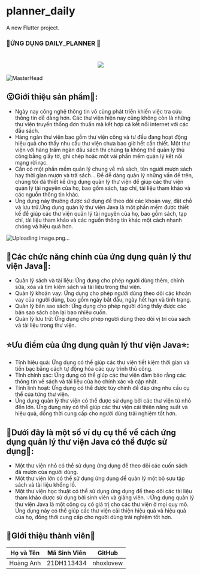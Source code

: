 # planner_daily

A new Flutter project.

### 📘ỨNG DỤNG DAILY_PLANNER 📖
<h1 align="center">
    <img src="https://readme-typing-svg.herokuapp.com/?font=Righteous&size=35&center=true&vCenter=true&width=500&height=70&duration=4000&lines=Xin+Chào+Mọi+Người!+👋;📘+Daily+Planner!+📖"/>
</h1>

![MasterHead](https://firebasestorage.googleapis.com/v0/b/flexi-coding.appspot.com/o/dempgi7-520f8d5f-63d4-4453-8822-dbc149ae27f8.gif?alt=media&token=91c0c7b2-93c3-4029-b011-1a8703c5730d)

## 😮Giới thiệu sản phẩm🐠:

- Ngày nay công nghệ thông tin vô cùng phát triển khiến việc tra cứu thông tin dễ dàng hơn. Các thư viện hiện nay cũng không còn là những thư viện truyền thống đơn thuần mà kết hợp cả kết nối internet với các đầu sách.
- Hàng ngàn thư viện bao gồm thư viện công và tư đều đang hoạt động hiệu quả cho thấy nhu cầu thư viện chưa bao giờ hết cần thiết. Một thư viện với hàng trăm ngàn đầu sách thì chúng ta không thể quản lý thủ công bằng giấy tờ, ghi chép hoặc một vài phần mềm quản lý kết nối mạng rời rạc.
- Cần có một phần mềm quản lý chung về mã sách, tên người mượn sách hay thời gian mượn và trả sách… Để dễ dàng quản lý những vấn đề trên, chúng tôi đã thiết kế ứng dụng quản lý thư viện để giúp các thư viện quản lý tài nguyên của họ, bao gồm sách, tạp chí, tài liệu tham khảo và các nguồn thông tin khác.
- Ứng dụng này thường được sử dụng để theo dõi các khoản vay, đặt chỗ và lưu trữ.Ứng dụng quản lý thư viện Java là một phần mềm được thiết kế để giúp các thư viện quản lý tài nguyên của họ, bao gồm sách, tạp chí, tài liệu tham khảo và các nguồn thông tin khác một cách nhanh chóng và hiệu quả hơn.
  
 ![Uploading image.png…](https://images2.alphacoders.com/261/26102.jpg)


## 🤖Các chức năng chính của ứng dụng quản lý thư viện Java🤖:
- Quản lý sách và tài liệu: Ứng dụng cho phép người dùng thêm, chỉnh sửa, xóa và tìm kiếm sách và tài liệu trong thư viện.
- Quản lý khoản vay: Ứng dụng cho phép người dùng theo dõi các khoản vay của người dùng, bao gồm ngày bắt đầu, ngày hết hạn và tình trạng.
- Quản lý bản sao sách: Ứng dụng cho phép người dùng thấy được các bản sao sách còn lại bao nhiêu cuốn.
- Quản lý lưu trữ: Ứng dụng cho phép người dùng theo dõi vị trí của sách và tài liệu trong thư viện.

## ⭐Ưu điểm của ứng dụng quản lý thư viện Java⭐:
- Tính hiệu quả: Ứng dụng có thể giúp các thư viện tiết kiệm thời gian và tiền bạc bằng cách tự động hóa các quy trình thủ công.
- Tính chính xác: Ứng dụng có thể giúp các thư viện đảm bảo rằng các thông tin về sách và tài liệu của họ chính xác và cập nhật.
- Tính linh hoạt: Ứng dụng có thể được tùy chỉnh để đáp ứng nhu cầu cụ thể của từng thư viện.
- Ứng dụng quản lý thư viện có thể được sử dụng bởi các thư viện từ nhỏ đến lớn. Ứng dụng này có thể giúp các thư viện cải thiện năng suất và hiệu quả, đồng thời cung cấp cho người dùng trải nghiệm tốt hơn.

## 🔻Dưới đây là một số ví dụ cụ thể về cách ứng dụng quản lý thư viện Java có thể được sử dụng🔻:

- Một thư viện nhỏ có thể sử dụng ứng dụng để theo dõi các cuốn sách đã mượn của người dùng.
- Một thư viện lớn có thể sử dụng ứng dụng để quản lý một bộ sưu tập sách và tài liệu khổng lồ.
- Một thư viện học thuật có thể sử dụng ứng dụng để theo dõi các tài liệu tham khảo được sử dụng bởi sinh viên và giảng viên.
💡Ứng dụng quản lý thư viện Java là một công cụ có giá trị cho các thư viện ở mọi quy mô. Ứng dụng này có thể giúp các thư viện cải thiện hiệu quả và hiệu quả của họ, đồng thời cung cấp cho người dùng trải nghiệm tốt hơn.

## 🧔GIới thiệu thành viên🧔
| Họ và Tên        | Mã Sinh Viên | GitHub |
| ---------------- | ------------ | ------------ |
| Hoàng Anh        | 21DH113434   | nhoxlovew |


